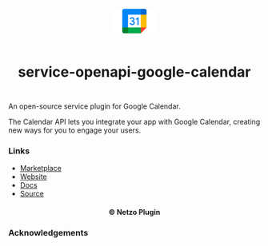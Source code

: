 <div align="center">
  <a href="https://netzo.io" target="_blank" >
    <img height="50" src="https://raw.githubusercontent.com/netzoio/netzo/main/plugins/services/service-openapi-google-calendar/src/assets/icon.png" style="margin: 12px 0px" />
  </a>

  <h1 style="padding: 6px 0px 24px 0px">service-openapi-google-calendar</h1>
</div>

An open-source service plugin for Google Calendar.

The Calendar API lets you integrate your app with Google Calendar, creating new ways for you to engage your users.

### Links

- [Marketplace](https://app.netzo.io/marketplace/service-standard-servicename)
- [Website](https://netzo.io)
- [Docs](https://netzo.io/docs/introduction)
- [Source](https://api.apis.guru/v2/specs/googleapis.com/calendar/v3/openapi.json)

<div align="center">
  <h4>© Netzo Plugin</h4>
</div>

### Acknowledgements
